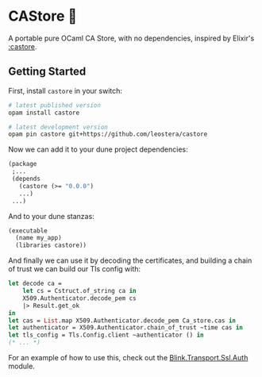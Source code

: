 # CAStore 🦫 

A portable pure OCaml CA Store, with no dependencies, inspired by Elixir's
[:castore][castore].

[castore]: https://github.com/elixir-mint/castore

## Getting Started

First, install `castore` in your switch:

```zsh
# latest published version
opam install castore

# latest development version
opam pin castore git+https://github.com/leostera/castore
```

Now we can add it to your dune project dependencies:

```ocaml
(package
 ;...
 (depends
   (castore (>= "0.0.0")
   ...)
 ...)
```

And to your dune stanzas:

```ocaml
(executable
  (name my_app)
  (libraries castore))
```

And finally we can use it by decoding the certificates, and building a chain of
trust we can build our Tls config with:

```ocaml
let decode ca = 
    let cs = Cstruct.of_string ca in
    X509.Authenticator.decode_pem cs
    |> Result.get_ok
in
let cas = List.map X509.Authenticator.decode_pem Ca_store.cas in
let authenticator = X509.Authenticator.chain_of_trust ~time cas in
let tls_config = Tls.Config.client ~authenticator () in
(* ... *)
```

For an example of how to use this, check out the [Blink.Transport.Ssl.Auth][blink_ssl] module.

[blink_ssl]: https://github.com/leostera/blink/blob/main/blink/ssl.ml#L154-L201
